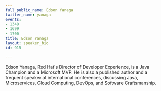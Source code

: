 ```yaml
---
full_public_name: Edson Yanaga
twitter_name: yanaga
events:
- 1348
- 1699
- 1700
title: Edson Yanaga
layout: speaker_bio
id: 915

---
```

Edson Yanaga, Red Hat's Director of Developer Experience, is a Java Champion and a Microsoft MVP. He is also a published author and a frequent speaker at international conferences, discussing Java, Microservices, Cloud Computing, DevOps, and Software Craftsmanship. 